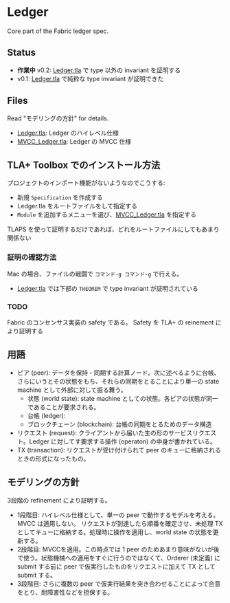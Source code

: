 # Ledger 

Core part of the Fabric ledger spec.

## Status

- **作業中** v0.2: [Ledger.tla](Ledger.tla) で type 以外の invariant を証明する
- v0.1: [Ledger.tla](Ledger.tla) で純粋な type invariant が証明できた

## Files

Read "モデリングの方針" for details.

- [Ledger.tla](Ledger.tla): Ledger のハイレベル仕様
- [MVCC_Ledger.tla](MVCC_Ledger.tla): Ledger の MVCC 仕様

## TLA+ Toolbox でのインストール方法

プロジェクトのインポート機能がないようなのでこうする:

- 新規 `Specification` を作成する
-  Ledger.tla をルートファイルをして指定する
- `Module` を追加するメニューを選び、[MVCC_Ledger.tla](MVCC_Ledger.tla) を指定する

TLAPS を使って証明するだけであれば、どれをルートファイルにしてもあまり関係ない

### 証明の確認方法

Mac の場合、ファイルの戦闘で `コマンド-g コマンド-g` で行える。

- [Ledger.tla](Ledger.tla) では下部の `THEOREM` で type invariant が証明されている

### TODO

Fabric のコンセンサス実装の safety である。
Safety を TLA+ の reinement により証明する


## 用語

- ピア (peer): データを保持・同期する計算ノード。次に述べるように台帳、さらにいうとその状態をもち、それらの同期をとることにより単一の state machine として外部に対して振る舞う。
  - 状態 (world state): state machine としての状態。各ピアの状態が同一であることが要求される。
  - 台帳 (ledger):
  - ブロックチェーン (blockchain): 台帳の同期をとるためのデータ構造
- リクエスト (request): クライアントから届いた生の形のサービスリクエスト。Ledger に対してす要求する操作 (operaton) の中身が書かれている。
- TX (transaction): リクエストが受け付けられて peer のキューに格納されるときの形式になったもの。

## モデリングの方針

3段階の refinement により証明する。

- 1段階目: ハイレベル仕様として、単一の peer で動作するモデルを考える。MVCC は適用しない。
リクエストが到達したら順番を確定させ、未処理 TX としてキューに格納する。処理時に操作を適用し、world state の状態を更新する。
- 2段階目: MVCCを適用。この時点では 1 peer のためあまり意味がないが後で使う。状態機械への適用をすぐに行うのではなくて、Orderer (未定義) に submit する前に peer で仮実行したものをリクエストに加えて TX として submit する。
- 3段階目: さらに複数の peer で仮実行結果を突き合わせることによって合意をとり、耐障害性などを担保する。
